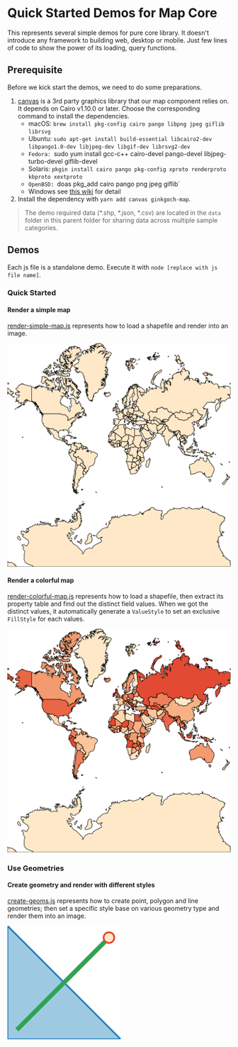 # Quick Started Demos for Map Core

This represents several simple demos for pure core library. It doesn't introduce any framework to building web, desktop or mobile. Just few lines of code to show the power of its loading, query functions.

## Prerequisite

Before we kick start the demos, we need to do some preparations. 

1. [canvas](https://www.npmjs.com/package/canvas) is a 3rd party graphics library that our map component relies on. It depends on Cairo v1.10.0 or later. Choose the corresponding command to install the dependencies.
   * macOS: `brew install pkg-config cairo pango libpng jpeg giflib librsvg`
   * Ubuntu: `sudo apt-get install build-essential libcairo2-dev libpango1.0-dev libjpeg-dev libgif-dev librsvg2-dev`
   *  `Fedora: `sudo yum install gcc-c++ cairo-devel pango-devel libjpeg-turbo-devel giflib-devel
   * Solaris: `pkgin install cairo pango pkg-config xproto renderproto kbproto xextproto`
   *  `OpenBSD: `doas pkg_add cairo pango png jpeg giflib`
   * Windows see [this wiki](https://github.com/Automattic/node-canvas/wiki/Installation:-Windows) for detail
2. Install the dependency with `yarn add canvas ginkgoch-map`.

> The demo required data (*.shp, *.json, *.csv) are located in the `data` folder in this parent folder for sharing data across multiple sample categories.

## Demos

Each js file is a standalone demo. Execute it with `node [replace with js file name]`.

### Quick Started

#### Render a simple map

[render-simple-map.js](core/quick-started/render-simple-map.js) represents how to load a shapefile and render into an image.

![render-simple-map](core/quick-started/render-simple-map.png)

#### Render a colorful map

[render-colorful-map.js](core/quick-started/render-colorful-map.js) represents how to load a shapefile, then extract its property table and find out the distinct field values. When we got the distinct values, it automatically generate a `ValueStyle` to set an exclusive `FillStyle` for each values. 

![render-colorful-map](core/quick-started/render-colorful-map.png)

### Use Geometries

#### Create geometry and render with different styles

[create-geoms.js](core/geometries/create-geom.js) represents how to create point, polygon and line geometries; then set a specific style base on various geometry type and render them into an image.

![create-geoms](core/geometries/create-geoms.png)



